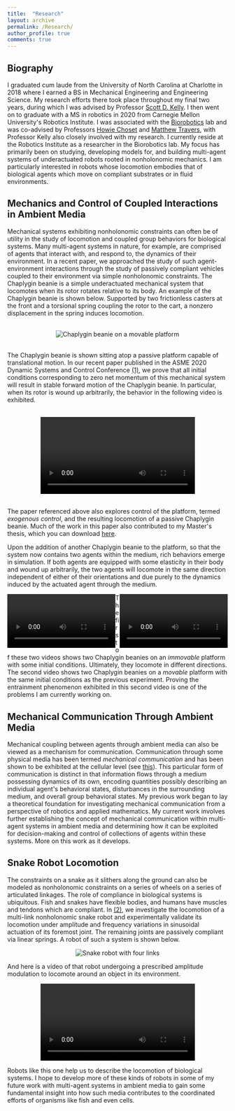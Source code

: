 ```yaml
---
title:  "Research"
layout: archive
permalink: /Research/
author_profile: true
comments: true
---
```


## Biography

I graduated cum laude from the University of North Carolina at Charlotte in 2018 where I earned a BS in Mechanical Engineering and Engineering Science. My research efforts there took place throughout my final two years, during which I was advised by Professor <a href="http://scottdavidkelly.wikidot.com/">Scott D. Kelly</a>. I then went on to graduate with a MS in robotics in 2020 from Carnegie Mellon University's Robotics Institute. I was associated with the <a href="http://biorobotics.ri.cmu.edu/index.php">Biorobotics</a> lab and was co-advised by Professors <a href="https://www.ri.cmu.edu/ri-faculty/howie-choset/">Howie Choset</a> and <a href="https://www.ri.cmu.edu/ri-faculty/matthew-j-travers/">Matthew Travers</a>, with Professor Kelly also closely involved with my research. I currently reside at the Robotics Institute as a researcher in the Biorobotics lab. My focus has primarily been on studying, developing models for, and building multi-agent systems of underactuated robots rooted in nonholonomic mechanics. I am particularly interested in robots whose locomotion embodies that of biological agents which move on compliant substrates or in fluid environments.

## Mechanics and Control of Coupled Interactions in Ambient Media
<!---<details>
  <summary>Mechanics and Control of Coupled Interactions in Ambient Media</summary> -->
<p>Mechanical systems exhibiting nonholonomic constraints can often be of utility in the study of locomotion and coupled group behaviors for biological systems. Many multi-agent systems in nature, for example, are comprised of agents that interact with, and respond to, the dynamics of their environment. In a recent paper, we approached the study of such agent-environment interactions through the study of passively compliant vehicles coupled to their environment via simple nonholonomic constraints. The Chaplygin beanie is a simple underactuated mechanical system that locomotes when its rotor rotates relative to its body. An example of the Chaplygin beanie is shown below. Supported by two frictionless casters at the front and a torsional spring coupling the rotor to the cart, a nonzero displacement in the spring induces locomotion.</p>
<br />
<div style="text-align: center"><img src="{{ site.baseurl }}/assets/imgs/beanieOnAPlatformPic.png" alt="Chaplygin beanie on a movable platform"></div>
<br />
<p>The Chaplygin beanie is shown sitting atop a passive platform capable of translational motion. In our recent paper published in the ASME 2020 Dynamic Systems and Control Conference <a href="https://blakerbuchanan.github.io/Publications/">(1)</a>, we prove that all initial conditions corresponding to zero net momentum of this mechanical system will result in stable forward motion of the Chaplygin beanie. In particular, when its rotor is wound up arbitrarily, the behavior in the following video is exhibited.</p>
<br />
<div class="myvideo">
   <video  style="display:block; margin: 0 auto; width:70%; height:auto;" controls>
      <source src="{{ site.baseurl }}/viewable/beanieplatformcropped.mp4" type="video/mp4" />
      <source src="{{ site.baseurl }}/viewable/beanieplatformcropped.ogv" type="video/ogg" />
      <source src="{{ site.baseurl }}/viewable/beanieplatformcropped.webm"  type="video/webm"  />
   </video>
</div>
<br />
<p>The paper referenced above also explores control of the platform, termed <em>exogenous control</em>, and the resulting locomotion of a passive Chaplygin beanie. Much of the work in this paper also contributed to my Master's thesis, which you can download <a href="https://www.ri.cmu.edu/publications/mechanics-and-control-of-coupled-interactions-in-ambient-media/">here</a>.</p>
<p>Upon the addition of another Chaplygin beanie to the platform, so that the system now contains two agents within the medium, rich behaviors emerge in simulation. If both agents are equipped with some elasticity in their body and wound up arbitrarily, the two agents will locomote in the same direction independent of either of their orientations and due purely to the dynamics induced by the actuated agent through the medium.</p>
 <div class="myvideo">
   <video  style="display:block; width:49%; height:auto; float:left;" controls>
      <source src="{{ site.baseurl }}/viewable/twopassivebeanies.mp4" type="video/mp4" />
      <source src="{{ site.baseurl }}/viewable/twopassivebeanies.webm"  type="video/webm"  />
 </video>
 <video  style="display:block; width:49%; height:auto; float:right;" controls>
      <source src="{{ site.baseurl }}/viewable/beaniesentrainment01.mp4" type="video/mp4" />
      <source src="{{ site.baseurl }}/viewable/beaniesentrainment01.ogv" type="video/ogg" />
      <source src="{{ site.baseurl }}/viewable/beaniesentrainment01.webm"  type="video/webm" />
 </video>
 </div>
<p>The first of these two videos shows two Chaplygin beanies on an <em>immovable</em> platform with some initial conditions. Ultimately, they locomote in different directions. The second video shows two Chaplygin beanies on a <em>movable</em> platform with the same initial conditions as the previous experiment. Proving the entrainment phenomenon exhibited in this second video is one of the problems I am currently working on.</p>
<!---</details>-->

## Mechanical Communication Through Ambient Media
<!---<details>
  <summary>Communication Through Ambient Media</summary>-->
  
  <p>Mechanical coupling between agents through ambient media can also be viewed as a mechanism for communication. Communication through some physical media has been termed <em>mechanical communication</em> and has been shown to be exhibited at the cellular level (see <a href="https://www.nature.com/articles/nphys3619">this</a>). This particular form of communication is distinct in that information flows through a medium possessing dynamics of its own, encoding quantities possibly describing an individual agent's behavioral states, disturbances in the surrounding medium, and overall group behavioral states. My previous work began to lay a theoretical foundation for investigating mechanical communication from a perspective of robotics and applied mathematics. My current work involves further establishing the concept of mechanical communication within multi-agent systems in ambient media and determining how it can be exploited for decision-making and control of collections of agents within these systems. More on this work as it develops. </p>
<!--</details>-->

<!--<details>
  <summary>Snake Robot Locomotion</summary>-->
  ## Snake Robot Locomotion
  <p>The constraints on a snake as it slithers along the ground can also be modeled as nonholonomic constraints on a series of wheels on a series of articulated linkages. The role of compliance in biological systems is ubiquitous. Fish and snakes have flexible bodies, and humans have muscles and tendons which are compliant. In <a href="https://blakerbuchanan.github.io/Publications/">(2)</a>, we investigate the locomotion of a multi-link nonholonomic snake robot and experimentally validate its locomotion under amplitude and frequency variations in sinusoidal actuation of its foremost joint. The remaining joints are passively compliant via linear springs. A robot of such a system is shown below.</p>
    <div style="text-align: center"><img src="{{ site.baseurl }}/assets/imgs/side.jpg" alt="Snake robot with four links"></div>
  <p>And here is a video of that robot undergoing a prescribed amplitude modulation to locomote around an object in its environment.</p>
  <div class="myvideo">
    <video  style="display:block; margin: 0 auto; width:70%; height:auto;" controls>
      <source src="{{ site.baseurl }}/viewable/fourlinkspeedobject.mp4" type="video/mp4" />
      <source src="/viewable/fourlinkspeedobject.ogv" type="video/ogg" />
      <source src="/viewable/fourlinkspeedobject.webm"  type="video/webm"  />
    </video>
  </div> 
  <p>Robots like this one help us to describe the locomotion of biological systems. I hope to develop more of these kinds of robots in some of my future work with multi-agent systems in ambient media to gain some fundamental insight into how such media contributes to the coordinated efforts of organisms like fish and even cells.</p>
<!--</details>-->

